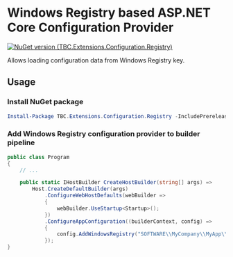 
# Windows Registry based ASP.NET Core Configuration Provider

[![NuGet version (TBC.Extensions.Configuration.Registry)](https://img.shields.io/nuget/v/TBC.Extensions.Configuration.Registry.svg)](https://www.nuget.org/packages/TBC.Extensions.Configuration.Registry/)

Allows loading configuration data from Windows Registry key.

## Usage

### Install NuGet package

```powershell
Install-Package TBC.Extensions.Configuration.Registry -IncludePrerelease
```

### Add Windows Registry configuration provider to builder pipeline

```csharp
public class Program
{
    // ...

    public static IHostBuilder CreateHostBuilder(string[] args) =>
        Host.CreateDefaultBuilder(args)
            .ConfigureWebHostDefaults(webBuilder =>
            {
                webBuilder.UseStartup<Startup>();
            })
            .ConfigureAppConfiguration((builderContext, config) =>
            {
                config.AddWindowsRegistry("SOFTWARE\\MyCompany\\MyApp\\ConfigKey1");
            });
}
```
